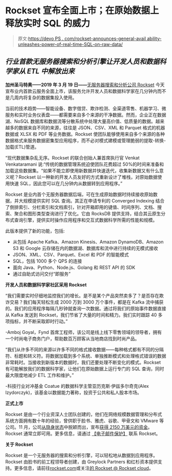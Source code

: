 # Rockset 宣布全面上市；在原始数据上释放实时 SQL 的威力

> 原文:[https://devo PS . com/rockset-announces-general-avail ability-unleashes-power-of-real-time-SQL-on-raw-data/](https://devops.com/rockset-announces-general-availability-unleashes-power-of-real-time-sql-on-raw-data/)

## *行业首款无服务器搜索和分析引擎让开发人员和数据科学家从 ETL 中解放出来*

**加州圣马特奥——2019 年 3 月 19 日——**[无服务器搜索和分析公司 Rockset](https://www.rockset.com/) 今天宣布业内首款云服务全面上市，该服务允许开发人员和数据科学家在几分钟内而不是几周内将复杂的数据集投入使用。

当前的技术趋势——智能设备、数字借贷、欺诈检测、全渠道零售、机器学习、微服务和实时业务仪表盘——都需要来自多个来源的干净数据。然而，企业正在数据湖、NoSQL 数据库和数据流等分散系统中处理大量高价值、低质量的数据。越来越多的数据来自不同的来源，往往是 JSON、CSV、XML 和 Parquet 格式的机器数据或 XLSX 和 PDF 等业务数据。Rockset 使团队能够使用来自多个来源的各种数据格式来服务数据密集型应用程序，而不必对模式建模或管理脆弱的提取-转换-加载(ETL)管道。

“现代数据集杂乱无序。Rockset 的联合创始人兼首席执行官 Venkat Venkataramani 说:“传统的数据管理系统迫使团队花费超过 50%的时间来准备和加载这些数据集。“如果不能立即使用新数据并快速迭代，收集新数据又有什么意义呢？Rockset 以一种新的开发人员友好的方式重新设计了堆栈，对原始数据使用快速 SQL，因此您可以在几分钟内从数据转到应用程序。”

Rockset 是业内首个无服务器数据后端，可在生成原始数据时持续接收原始数据，并大规模提供实时 SQL 查询。其正在申请专利的 Converged Indexing 结合了倒排索引、分栏索引和文档索引，针对开箱即用的键值、时间序列、文档、搜索、聚合和图形类型查询进行了优化。它由 RocksDB 提供支持，结合其云原生分布式查询引擎，提供实时操作应用程序和交互式数据科学所需的性能和规模。

此版本提供了新的功能，包括:

*   从包括 Apache Kafka、Amazon Kinesis、Amazon DynamoDB、Amazon S3 和 Google 云存储在内的数据湖、数据库和流中进行持续的无模式接收
*   JSON、XML、CSV、Parquet、Excel 和 PDF 的智能模式
*   SQL，包括 1000 多个 QPS 的连接
*   面向 Java、Python、Node.js、Golang 和 REST API 的 SDK
*   通过自助式访问交付“即服务”

**开发人员和数据科学家社区采用 Rockset**

“我们需要实时仔细地监控我们的增长。是不是某个产品突然卖多了？是否存在欺诈交易？我们每天轻松生成 2000 万到 3000 万个事件，都是在 Kafka 流中捕获的。我们的应用程序每隔几秒钟就查询一次数据。通过将我们的原始事件数据直接从 Kafka 发送到 Rockset，我们节省了大量的时间和精力。我们实时跟踪 40 多项指标，并不断采取即时行动。”

-Amboj Goyal，Fynd 首席工程师，该公司是线上线下零售领域的领导者，拥有一个时尚电子商务门户，帮助数百万顾客从当地商店找到时尚产品。

“我们从许多不同的来源以许多不同的格式接收数据——每种格式都有不同的分隔符、标题和转义符。将数据加载到多个系统、单独推断模式和处理格式错误的数据非常耗时。当接收到新版本的数据时，我们还要处理不断变化的模式。Rockset 有可能解放我们的数据科学家，让他们在原始数据上运行专门的 SQL 查询，同时最大限度地减少 ETL 工作和维护。”

-科技行业对冲基金 Coatue 的数据科学主管亚历克斯·伊兹多尔奇克(Alex Izydorczyk)，该基金以数据能力著称，投资于公共和私人股本市场。

**正式上市**

Rockset 是由一个行业资深人士团队创建的，他们在网络规模数据管理和分布式系统方面拥有数十年的经验，曾供职于脸书、雅虎、谷歌、甲骨文和 VMware 等公司。11 月，公司[从隐身状态](https://www.rockset.com/press/rockset-reimagines-data-driven-apps/)中脱颖而出，宣布[获得 2150 万美元的资金](https://www.rockset.com/press/rockset-raises-series-a-greylock-sequoia/)。Rockset 通常立即可用。更多信息，请通过 [【电子邮件保护】](/cdn-cgi/l/email-protection#5139343d3d3e11233e323a2234257f323e3c) 联系 Rockset。

**关于 Rockset**

Rockset 是一个无服务器的搜索和分析引擎，可以轻松地从数据到应用程序。Rockset 由脸书的前工程领导者创建，由 Greylock Partners 和红杉资本提供支持。更多信息，请前往[rockset.com](https://rockset.com/)或关注[的 Rockset @ Rockset cloud](https://twitter.com/rocksetcloud)。